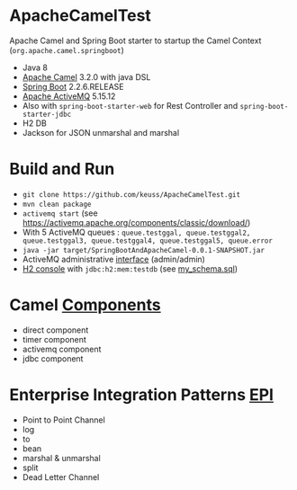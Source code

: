# ApacheCamelTest

Apache Camel and Spring Boot starter to startup the Camel Context (`org.apache.camel.springboot`)

 - Java 8
 - [Apache Camel](https://camel.apache.org/) 3.2.0 with java DSL
 - [Spring Boot](https://spring.io/projects/spring-boot) 2.2.6.RELEASE
 - [Apache ActiveMQ](https://activemq.apache.org/) 5.15.12
 - Also with `spring-boot-starter-web` for Rest Controller and `spring-boot-starter-jdbc`
 - H2 DB
 - Jackson for JSON unmarshal and marshal
 
# Build and Run

 - `git clone https://github.com/keuss/ApacheCamelTest.git`
 - `mvn clean package`
 - `activemq start` (see https://activemq.apache.org/components/classic/download/)
 - With 5 ActiveMQ queues : `queue.testggal, queue.testggal2, queue.testggal3, queue.testggal4, queue.testggal5, queue.error`
 - `java -jar target/SpringBootAndApacheCamel-0.0.1-SNAPSHOT.jar`
 - ActiveMQ administrative [interface](http://127.0.0.1:8161/admin/) (admin/admin)
 - [H2 console](http://localhost:8080/api/h2-console/) with `jdbc:h2:mem:testdb` (see [my_schema.sql](https://github.com/keuss/ApacheCamelTest/blob/master/src/main/resources/db/my_schema.sql))

# Camel [Components](https://camel.apache.org/components/latest/index.html)

 - direct component
 - timer component
 - activemq component
 - jdbc component
 
# Enterprise Integration Patterns [EPI](https://camel.apache.org/components/latest/eips/enterprise-integration-patterns.html)

 - Point to Point Channel
 - log
 - to
 - bean
 - marshal & unmarshal
 - split
 - Dead Letter Channel
